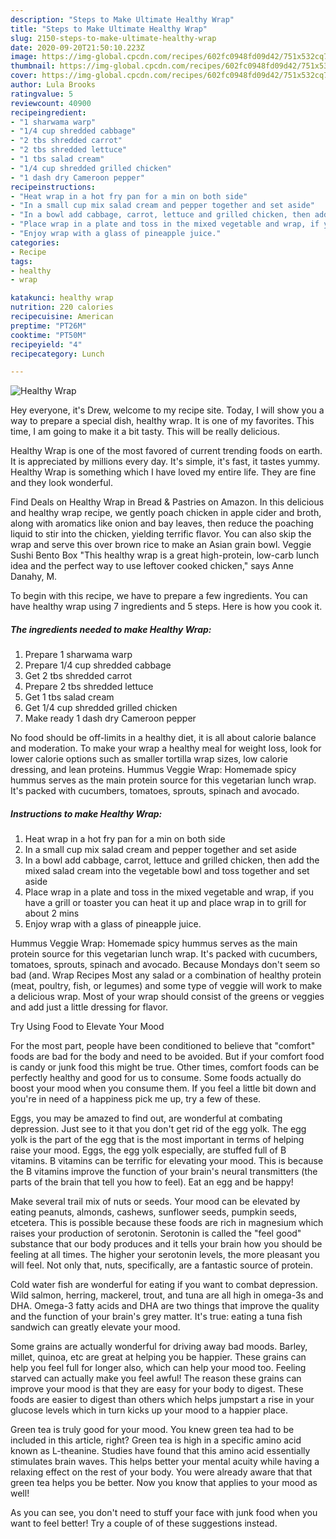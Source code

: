 ```yaml
---
description: "Steps to Make Ultimate Healthy Wrap"
title: "Steps to Make Ultimate Healthy Wrap"
slug: 2150-steps-to-make-ultimate-healthy-wrap
date: 2020-09-20T21:50:10.223Z
image: https://img-global.cpcdn.com/recipes/602fc0948fd09d42/751x532cq70/healthy-wrap-recipe-main-photo.jpg
thumbnail: https://img-global.cpcdn.com/recipes/602fc0948fd09d42/751x532cq70/healthy-wrap-recipe-main-photo.jpg
cover: https://img-global.cpcdn.com/recipes/602fc0948fd09d42/751x532cq70/healthy-wrap-recipe-main-photo.jpg
author: Lula Brooks
ratingvalue: 5
reviewcount: 40900
recipeingredient:
- "1 sharwama warp"
- "1/4 cup shredded cabbage"
- "2 tbs shredded carrot"
- "2 tbs shredded lettuce"
- "1 tbs salad cream"
- "1/4 cup shredded grilled chicken"
- "1 dash dry Cameroon pepper"
recipeinstructions:
- "Heat wrap in a hot fry pan for a min on both side"
- "In a small cup mix salad cream and pepper together and set aside"
- "In a bowl add cabbage, carrot, lettuce and grilled chicken, then add the mixed salad cream into the vegetable bowl and toss together and set aside"
- "Place wrap in a plate and toss in the mixed vegetable and wrap, if you have a grill or toaster you can heat it up and place wrap in to grill for about 2 mins"
- "Enjoy wrap with a glass of pineapple juice."
categories:
- Recipe
tags:
- healthy
- wrap

katakunci: healthy wrap 
nutrition: 220 calories
recipecuisine: American
preptime: "PT26M"
cooktime: "PT50M"
recipeyield: "4"
recipecategory: Lunch

---
```



![Healthy Wrap](https://img-global.cpcdn.com/recipes/602fc0948fd09d42/751x532cq70/healthy-wrap-recipe-main-photo.jpg)

Hey everyone, it's Drew, welcome to my recipe site. Today, I will show you a way to prepare a special dish, healthy wrap. It is one of my favorites. This time, I am going to make it a bit tasty. This will be really delicious.

Healthy Wrap is one of the most favored of current trending foods on earth. It is appreciated by millions every day. It's simple, it's fast, it tastes yummy. Healthy Wrap is something which I have loved my entire life. They are fine and they look wonderful.

Find Deals on Healthy Wrap in Bread &amp; Pastries on Amazon. In this delicious and healthy wrap recipe, we gently poach chicken in apple cider and broth, along with aromatics like onion and bay leaves, then reduce the poaching liquid to stir into the chicken, yielding terrific flavor. You can also skip the wrap and serve this over brown rice to make an Asian grain bowl. Veggie Sushi Bento Box &#34;This healthy wrap is a great high-protein, low-carb lunch idea and the perfect way to use leftover cooked chicken,&#34; says Anne Danahy, M.


To begin with this recipe, we have to prepare a few ingredients. You can have healthy wrap using 7 ingredients and 5 steps. Here is how you cook it.

<!--inarticleads1-->

##### The ingredients needed to make Healthy Wrap:

1. Prepare 1 sharwama warp
1. Prepare 1/4 cup shredded cabbage
1. Get 2 tbs shredded carrot
1. Prepare 2 tbs shredded lettuce
1. Get 1 tbs salad cream
1. Get 1/4 cup shredded grilled chicken
1. Make ready 1 dash dry Cameroon pepper


No food should be off-limits in a healthy diet, it is all about calorie balance and moderation. To make your wrap a healthy meal for weight loss, look for lower calorie options such as smaller tortilla wrap sizes, low calorie dressing, and lean proteins. Hummus Veggie Wrap: Homemade spicy hummus serves as the main protein source for this vegetarian lunch wrap. It&#39;s packed with cucumbers, tomatoes, sprouts, spinach and avocado. 

<!--inarticleads2-->

##### Instructions to make Healthy Wrap:

1. Heat wrap in a hot fry pan for a min on both side
1. In a small cup mix salad cream and pepper together and set aside
1. In a bowl add cabbage, carrot, lettuce and grilled chicken, then add the mixed salad cream into the vegetable bowl and toss together and set aside
1. Place wrap in a plate and toss in the mixed vegetable and wrap, if you have a grill or toaster you can heat it up and place wrap in to grill for about 2 mins
1. Enjoy wrap with a glass of pineapple juice.


Hummus Veggie Wrap: Homemade spicy hummus serves as the main protein source for this vegetarian lunch wrap. It&#39;s packed with cucumbers, tomatoes, sprouts, spinach and avocado. Because Mondays don&#39;t seem so bad (and. Wrap Recipes Most any salad or a combination of healthy protein (meat, poultry, fish, or legumes) and some type of veggie will work to make a delicious wrap. Most of your wrap should consist of the greens or veggies and add just a little dressing for flavor. 

Try Using Food to Elevate Your Mood


For the most part, people have been conditioned to believe that "comfort" foods are bad for the body and need to be avoided. But if your comfort food is candy or junk food this might be true. Other times, comfort foods can be perfectly healthy and good for us to consume. Some foods actually do boost your mood when you consume them. If you feel a little bit down and you're in need of a happiness pick me up, try a few of these.

Eggs, you may be amazed to find out, are wonderful at combating depression. Just see to it that you don't get rid of the egg yolk. The egg yolk is the part of the egg that is the most important in terms of helping raise your mood. Eggs, the egg yolk especially, are stuffed full of B vitamins. B vitamins can be terrific for elevating your mood. This is because the B vitamins improve the function of your brain's neural transmitters (the parts of the brain that tell you how to feel). Eat an egg and be happy!

Make several trail mix of nuts or seeds. Your mood can be elevated by eating peanuts, almonds, cashews, sunflower seeds, pumpkin seeds, etcetera. This is possible because these foods are rich in magnesium which raises your production of serotonin. Serotonin is called the "feel good" substance that our body produces and it tells your brain how you should be feeling at all times. The higher your serotonin levels, the more pleasant you will feel. Not only that, nuts, specifically, are a fantastic source of protein.

Cold water fish are wonderful for eating if you want to combat depression. Wild salmon, herring, mackerel, trout, and tuna are all high in omega-3s and DHA. Omega-3 fatty acids and DHA are two things that improve the quality and the function of your brain's grey matter. It's true: eating a tuna fish sandwich can greatly elevate your mood. 

Some grains are actually wonderful for driving away bad moods. Barley, millet, quinoa, etc are great at helping you be happier. These grains can help you feel full for longer also, which can help your mood too. Feeling starved can actually make you feel awful! The reason these grains can improve your mood is that they are easy for your body to digest. These foods are easier to digest than others which helps jumpstart a rise in your glucose levels which in turn kicks up your mood to a happier place.

Green tea is truly good for your mood. You knew green tea had to be included in this article, right? Green tea is high in a specific amino acid known as L-theanine. Studies have found that this amino acid essentially stimulates brain waves. This helps better your mental acuity while having a relaxing effect on the rest of your body. You were already aware that that green tea helps you be better. Now you know that applies to your mood as well!

As you can see, you don't need to stuff your face with junk food when you want to feel better! Try  a  couple of  of  these  suggestions  instead.

